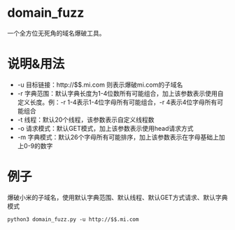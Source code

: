 # domain_fuzz
一个全方位无死角的域名爆破工具。

# 说明&用法
* -u 目标链接：http://$$.mi.com 则表示爆破mi.com的子域名
* -r 字典范围：默认字典长度为1-4位数所有可能组合，加上该参数表示使用自定义长度。例：-r 1-4表示1-4位字母所有可能组合，-r 4表示4位字母所有可能组合
* -t 线程：默认20个线程，该参数表示自定义线程数
* -o 请求模式：默认GET模式，加上该参数表示使用head请求方式
* -m 字典模式：默认26个字母所有可能排序，加上该参数表示在字母基础上加上0-9的数字

# 例子
爆破小米的子域名，使用默认字典范围、默认线程、默认GET方式请求、默认字典模式
```code
python3 domain_fuzz.py -u http://$$.mi.com
```

